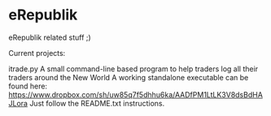 eRepublik
=========

eRepublik related stuff ;)

Current projects:

itrade.py
A small command-line based program to help traders log all their traders around the New World
A working standalone executable can be found here: https://www.dropbox.com/sh/uw85q7f5dhhu6ka/AADfPM1LtLK3V8dsBdHAJLora
Just follow the README.txt instructions.
